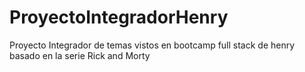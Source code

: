 # ProyectoIntegradorHenry
Proyecto Integrador de temas vistos en bootcamp full stack de henry basado en la serie Rick and Morty
